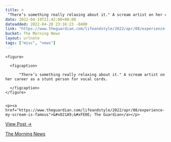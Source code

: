 ```yaml
---
title: > 
 "There’s something really relaxing about it." A scream artist on her career as a stunt person for vocal cords.
date: 2022-04-19T21:42:00+00:00
dateadded: 2022-04-20 23:16:23 -0400
link: "https://www.theguardian.com/lifeandstyle/2022/apr/08/experience-my-scream-is-famous"
bucket: The Morning News
layout: urlnote
tags: ["misc", "news"]
--- 
```




  
    
  

  
    <figure>
      
      <figcaption>
        
          "There’s something really relaxing about it." A scream artist on her career as a stunt person for vocal cords.
        
      </figcaption>
    </figure>

    
    <p><a href="https://www.theguardian.com/lifeandstyle/2022/apr/08/experience-my-scream-is-famous">&#x021A9;&#xFE0E; The Guardian</a></p>
    
  
  <p><a href="https://themorningnews.org/p/a-scream-artist-on-her-career-as-a-stunt-person-for-vocal-cords">View Post &rarr;</a></p>



 <!-- end excerpt --> 
<div class='bucket'><a class='internal-link' href='/buckets/the-morning-news'>The Morning News</a></div> 
